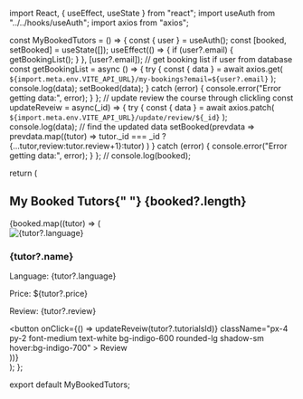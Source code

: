 import React, { useEffect, useState } from "react";
import useAuth from "../../hooks/useAuth";
import axios from "axios";

const MyBookedTutors = () => {
  const { user } = useAuth();
  const [booked, setBooked] = useState([]);
  useEffect(() => {
    if (user?.email) {
      getBookingList();
    }
  }, [user?.email]);
  // get booking list if user from database
  const getBookingList = async () => {
    try {
      const { data } = await axios.get(
        `${import.meta.env.VITE_API_URL}/my-bookings?email=${user?.email}`
      );
      console.log(data);
      setBooked(data);
    } catch (error) {
      console.error("Error getting data:", error);
    }
  };
  // update review the course through clickling
  const updateReveiw = async(_id) => {
    try {
      const { data } = await axios.patch(
        `${import.meta.env.VITE_API_URL}/update/review/${_id}`
      );
      console.log(data);
      // find the updated data 
      setBooked(prevdata => 
        prevdata.map((tutor) => tutor._id === _id ? {...tutor,review:tutor.review+1}:tutor)
      )
    } catch (error) {
      console.error("Error getting data:", error);
    }
  };
  // console.log(booked);
  
  return (
    <div className="flex items-center justify-center min-h-screen dark:bg-gray-700 dark:text-gray-100 bg-gray-100">
      <div className="w-full dark:bg-gray-700 dark:text-gray-100  max-w-6xl p-8 space-y-8 bg-white rounded-lg shadow-md">
        <h2 className="text-3xl font-bold text-center mb-6">
          My Booked Tutors{" "}
          <span className="text-green-400 font-semibold">{booked?.length}</span>
        </h2>
        <div className="grid grid-cols-1 md:grid-cols-2 lg:grid-cols-3 gap-6">
          {booked.map((tutor) => (
            <div
              key={tutor?._id}
              className="p-6 bg-gray-50 rounded-lg shadow-sm"
            >
              <img
                src={tutor?.image}
                alt={tutor?.language}
                className="w-full h-40 object-cover rounded-lg mb-4"
              />
              <h3 className="text-xl font-bold text-gray-800 mb-2">
                {tutor?.name}
              </h3>
              <p className="text-gray-700 mb-2">
                <span className="font-semibold">Language:</span>
                {tutor?.language}
              </p>
              <p className="text-gray-700 mb-2">
                <span className="font-semibold">Price:</span> ${tutor?.price}
              </p>
              <p className="text-gray-700 mb-4">
                <span className="font-semibold">Review:</span> {tutor?.review}
              </p>
              <button
                onClick={() => updateReveiw(tutor?.tutorialsId)}
                className="px-4 py-2 font-medium text-white bg-indigo-600 rounded-lg shadow-sm hover:bg-indigo-700"
              >
                Review
              </button>
            </div>
          ))}
        </div>
      </div>
    </div>
  );
};

export default MyBookedTutors;
